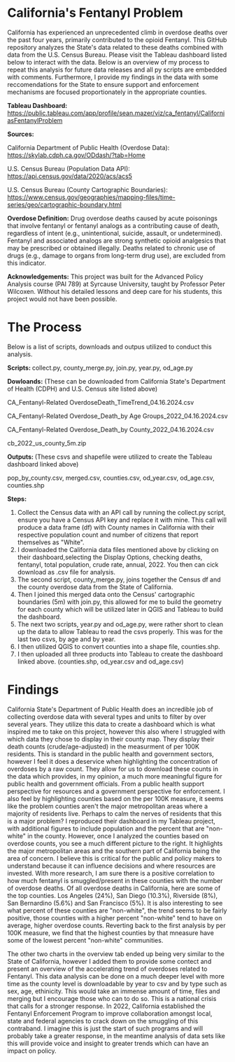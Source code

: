 # California's Fentanyl Problem

California has experienced an unprecedented climb in overdose deaths over the past four years, primarily contributed to the opioid Fentanyl. This GitHub repository analyzes the State's data related to these deaths combined with data from the U.S. Census Bureau. Please visit the Tableau dashboard listed below to interact with the data. Below is an overview of my process to repeat this analysis for future data releases and all py scripts are embedded with comments. Furthermore, I provide my findings in the data with some reccomendations for the State to ensure support and enforcement mechanisms are focused proportionately in the appropriate counties.

<b> Tableau Dashboard: </b> 
https://public.tableau.com/app/profile/sean.mazer/viz/ca_fentanyl/CaliforniasFentanylProblem

<b> Sources:</b> 

California Department of Public Health (Overdose Data):
https://skylab.cdph.ca.gov/ODdash/?tab=Home

U.S. Census Bureau (Population Data API): 
https://api.census.gov/data/2020/acs/acs5

U.S. Census Bureau (County Cartographic Boundaries): 
https://www.census.gov/geographies/mapping-files/time-series/geo/cartographic-boundary.html

<b> Overdose Definition:</b> 
Drug overdose deaths caused by acute poisonings that involve fentanyl or fentanyl analogs as a contributing cause of death, regardless of intent (e.g., unintentional, suicide, assault, or undetermined). Fentanyl and associated analogs are strong synthetic opioid analgesics that may be prescribed or obtained illegally. Deaths related to chronic use of drugs (e.g., damage to organs from long-term drug use), are excluded from this indicator.

<b> Acknowledgements:</b> 
This project was built for the Advanced Policy Analysis course (PAI 789) at Syrcause University, taught by Professor Peter Wilcoxen. Without his detailed lessons and deep care for his students, this project would not have been possible. 

# The Process
Below is a list of scripts, downloads and outpus utilized to conduct this analysis. 

<b> Scripts: </b> 
collect.py, county_merge.py, join.py, year.py, od_age.py

<b>Dowloands:</b> (These can be downloaded from California State's Department of Health (CDPH) and U.S. Census site listed above)

CA_Fentanyl-Related OverdoseDeath_TimeTrend_04.16.2024.csv

CA_Fentanyl-Related Overdose_Death_by Age Groups_2022_04.16.2024.csv

CA_Fentanyl-Related Overdose_Death_by County_2022_04.16.2024.csv

cb_2022_us_county_5m.zip

<b>Outputs: </b> (These csvs and shapefile were utilized to create the Tableau dashboard linked above)

pop_by_county.csv, merged.csv, counties.csv, od_year.csv, od_age.csv, counties.shp

<b>Steps:</b>
1. Collect the Census data with an API call by running the collect.py script, ensure you have a Census API key and replace it with mine. This call will produce a data frame (df) with County names in California with their respective population count and number of citizens that report themselves as "White".
2. I downloaded the California data files mentioned above by clicking on their dashboard,selecting the Display Options, checking deaths, fentanyl, total population, crude rate, annual, 2022. You then can cick download as .csv file for analysis.
3. The second script, county_merge.py, joins together the Census df and the county overdose data from the State of California.
4. Then I joined this merged data onto the Census' cartographic boundaries (5m) with join.py, this allowed for me to build the geometry for each county which will be utilized later in QGIS and Tableau to build the dashboard.
5. The next two scripts, year.py and od_age.py, were rather short to clean up the data to allow Tableau to read the csvs properly. This was for the last two csvs, by age and by year.
6. I then utilized QGIS to convert counties into a shape file, counties.shp.
7. I then uploaded all three products into Tableau to create the dashboard linked above. (counties.shp, od_year.csv and od_age.csv)

# Findings
California State's Department of Public Health does an incredible job of collecting overdose data with several types and units to filter by over several years. They utilize this data to create a dashboard which is what inspired me to take on this project, however this also where I struggled with which data they chose to display in their county map. They display their death counts (crude/age-adjusted) in the measurment of per 100K residents. This is standard in the public health and government sectors, however I feel it does a deservice when highlighting the concentration of overdoses by a raw count. They allow for us to download these counts in the data which provides, in my opinion, a much more meaningful figure for public health and government officials. From a public health support perspective for resources and a government perspective for enforcement. I also feel by highlighting counties based on the per 100K measure, it seems like the problem counties aren't the major metropolitan areas where a majority of residents live. Perhaps to calm the nerves of residents that this is a major problem? I reproduced their dashboard in my Tableau project, with additional figures to include population and the percent that are "non-white" in the county. However, once I analyzed the counties based on overdose counts, you see a much different picture to the right. It highlights the major metropolitan areas and the southern part of California being the area of concern. I believe this is critical for the public and policy makers to understand because it can influence decisions and where resources are invested. With more research, I am sure there is a positive correlation to how much fentanyl is smuggled/present in these counties with the number of overdose deaths. Of all overdose deaths in California, here are some of the top counties. Los Angeles (24%), San Diego (10.3%), Riverside (8%), San Bernardino (5.6%) and San Francisco (5%). It is also interesting to see what percent of these counties are "non-white", the trend seems to be fairly positive, those counties with a higher percent "non-white" tend to have on average, higher overdose counts. Reverting back to the first analysis by per 100K measure, we find that the highest counties by that mneasure have some of the lowest percent "non-white" communities.

The other two charts in the overview tab ended up being very similar to the State of California, however I added them to provide some contect and present an overview of the accelerating trend of overdoses related to Fentanyl. This data analysis can be done on a much deeper level with more time as the county level is downloadable by year to csv and by type such as sex, age, ethinicity. This would take an immense amount of time, files and merging but I encourage those who can to do so. This is a national crisis that calls for a stronger response. In 2022, California established the Fentanyl Enforcement Program to improve collaboration amongst local, state and federal agencies to crack down on the smuggling of this contraband. I imagine this is just the start of such programs and will probably take a greater response, in the meantime analysis of data sets like this will provide voice and insight to greater trends which can have an impact on policy. 
